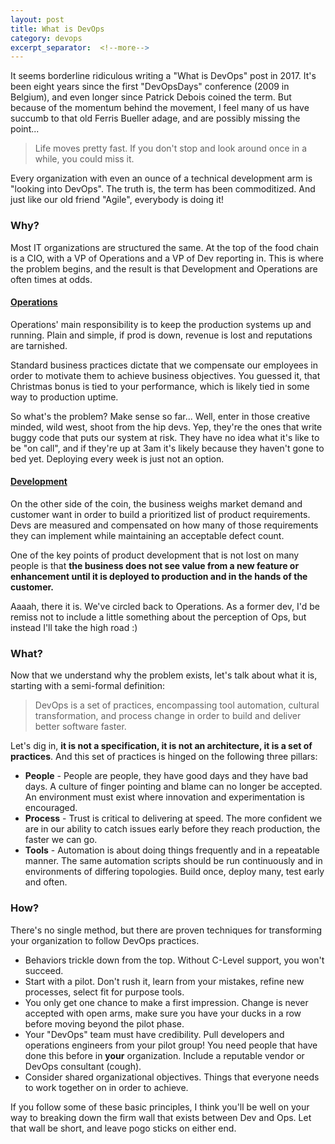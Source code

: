 ```yaml
---
layout: post
title: What is DevOps
category: devops
excerpt_separator:  <!--more-->
---
```


It seems borderline ridiculous writing a "What is DevOps" post in 2017.  It's been
eight years since the first "DevOpsDays" conference (2009 in Belgium), and even longer
since Patrick Debois coined the term.  But because of the momentum behind the movement,
I feel many of us have succumb to that old Ferris Bueller adage, and are possibly
missing the point...

<!--more-->

> Life moves pretty fast. If you don't stop and look around once in a while, you could miss it.

Every organization with even an ounce of a technical development arm is "looking
into DevOps".  The truth is, the term has been commoditized. And just like our old
friend "Agile", everybody is doing it!

### Why?

Most IT organizations are structured the same.  At the top of the food chain is a
CIO, with a VP of Operations and a VP of Dev reporting in.  This is where the problem
begins, and the result is that Development and Operations are often times at odds.  

#### <ins>Operations</ins>
Operations' main responsibility is to keep the production systems up and running.
Plain and simple, if prod is down, revenue is lost and reputations are tarnished.

Standard business practices dictate that we compensate our employees in order to
motivate them to achieve business objectives.  You guessed it, that Christmas bonus
is tied to your performance, which is likely tied in some way to production uptime.

So what's the problem? Make sense so far... Well, enter in those creative minded,
wild west, shoot from the hip devs.  Yep, they're the ones that write buggy code
that puts our system at risk. They have no idea what it's like to be "on call",
and if they're up at 3am it's likely because they haven't gone to bed yet. Deploying
every week is just not an option.

#### <ins>Development</ins>
On the other side of the coin, the business weighs market demand and customer want
in order to build a prioritized list of product requirements. Devs are measured
and compensated on how many of those requirements they can implement while maintaining
an acceptable defect count.

One of the key points of product development that is not lost on many people is
that **the business does not see value from a new feature or enhancement until
it is deployed to production and in the hands of the customer.**

Aaaah, there it is.  We've circled back to Operations.  As a former dev,
I'd be remiss not to include a little something about the perception of Ops,
but instead I'll take the high road :)


### What?
Now that we understand why the problem exists, let's talk about what it is, starting
with a semi-formal definition:
> DevOps is a set of practices, encompassing tool automation, cultural transformation,
and process change in order to build and deliver better software faster.

Let's dig in, **it is not a specification, it is not an architecture, it is a
set of practices**.  And this set of practices is hinged on the following three pillars:

- **People** - People are people, they have good days and they have bad days.
A culture of finger pointing and blame can no longer be accepted.  An environment
must exist where innovation and experimentation is encouraged.
- **Process** - Trust is critical to delivering at speed.  The more confident we
are in our ability to catch issues early before they reach production, the faster
we can go.
- **Tools** - Automation is about doing things frequently and in a repeatable manner.
The same automation scripts should be run continuously and in environments of
differing topologies.  Build once, deploy many, test early and often.

### How?
There's no single method, but there are proven techniques for transforming your
organization to follow DevOps practices.
- Behaviors trickle down from the top.  Without C-Level support, you won't succeed.
- Start with a pilot.  Don't rush it, learn from your mistakes, refine new processes,
select fit for purpose tools.
- You only get one chance to make a first impression.  Change is never accepted
with open arms, make sure you have your ducks in a row before moving beyond
the pilot phase.
- Your "DevOps" team must have credibility.  Pull developers and operations
engineers from your pilot group!  You need people that have done this before in
**your** organization.  Include a reputable vendor or DevOps consultant (cough).
- Consider shared organizational objectives.  Things that everyone needs to work
together on in order to achieve.

If you follow some of these basic principles, I think you'll be well on your way
to breaking down the firm wall that exists between Dev and Ops.  Let that wall be
short, and leave pogo sticks on either end.
